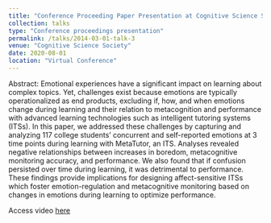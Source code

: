 ```yaml
---
title: "Conference Proceeding Paper Presentation at Cognitive Science Society"
collection: talks
type: "Conference proceedings presentation"
permalink: /talks/2014-03-01-talk-3
venue: "Cognitive Science Society"
date: 2020-08-01
location: "Virtual Conference"
---
```


Abstract: Emotional experiences have a significant impact on learning about complex topics. Yet, challenges exist because emotions are typically operationalized as end products, excluding if, how, and when emotions change during learning and their relation to metacognition and performance with advanced learning technologies such as intelligent tutoring systems (ITSs). In this paper, we addressed these challenges by capturing and analyzing 117 college students’ concurrent and self-reported emotions at 3 time points during learning with MetaTutor, an ITS. Analyses revealed negative relationships between increases in boredom, metacognitive monitoring accuracy, and performance. We also found that if confusion persisted over time during learning, it was detrimental to performance. These findings provide implications for designing affect-sensitive ITSs which foster emotion-regulation and metacognitive monitoring based on changes in emotions during learning to optimize performance.

Access video [here](https://www.youtube.com/watch?v=Xp3OfFIDHo4)
